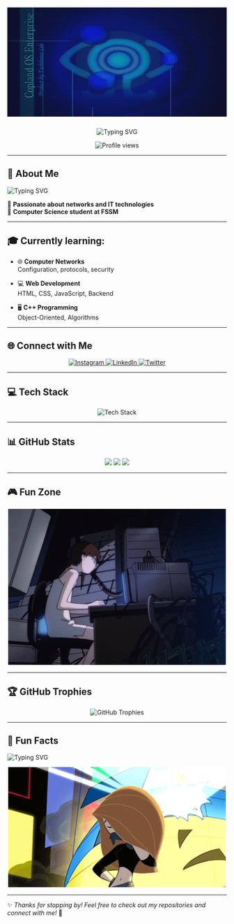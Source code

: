 <h1 align="center">
  <img src="dream over.gif" alt="Hanane Banner" width="170%" height="250px" />

</h1>

<p align="center">
  <img src="https://readme-typing-svg.herokuapp.com?font=Fira+Code&size=32&pause=1000&color=0000FF&center=true&vCenter=true&width=800&lines=Hello+%F0%9F%91%8B%2C+I'm+Hanane!;Computer+Science+Student;Always+learning+new+things!" alt="Typing SVG" />
</p>






<p align="center">
  <img src="https://komarev.com/ghpvc/?username=ItsHaname&label=Profile%20views&color=0e75b6&style=flat" alt="Profile views" />
</p>

---

## 🚀 About Me
<p>
  <img src="https://readme-typing-svg.herokuapp.com?font=Fira+Code&size=20&pause=1000&color=F7F7F7&width=800&lines=🎓+Currently+studying%3A+Database+Management%2C+Web+Development%2C+Networking%2C+and+C%2B%2B;🌱+Learning%3A+CSS+Grid%2C+Networking+Protocols%2C+Linux+System+Administration;💬+Ask+me+about%3A+Networking%2C+Software+Development%2C+Tech+Tools;📫+Reach+me+at%3A+h.aitbha8410@uca.ac.ma;⚡+Fun+fact%3A+I+get+easily+distracted...+but+that%E2%80%99s+how+I+discover+cool+new+things!" alt="Typing SVG" />
</p>


🌟 **Passionate about networks and IT technologies**  
📌 **Computer Science student at FSSM**

---

## 🎓 **Currently learning:**

- 🌐 **Computer Networks**  
   Configuration, protocols, security

- 💻 **Web Development**  
   HTML, CSS, JavaScript, Backend

- 🖥️ **C++ Programming**  
   Object-Oriented, Algorithms

---

## 🌐 Connect with Me
<p align="center">
  <a href="https://instagram.com/a_b_hanane_" target="blank">
    <img src="https://img.shields.io/badge/Instagram-%23E4405F.svg?style=for-the-badge&logo=Instagram&logoColor=white" alt="Instagram"/>
  </a>
  <a href="https://www.linkedin.com/in/your-linkedin/" target="blank">
    <img src="https://img.shields.io/badge/LinkedIn-%230077B5.svg?style=for-the-badge&logo=linkedin&logoColor=white" alt="LinkedIn"/>
  </a>
  <a href="https://twitter.com/your-twitter" target="blank">
    <img src="https://img.shields.io/badge/Twitter-%231DA1F2.svg?style=for-the-badge&logo=twitter&logoColor=white" alt="Twitter"/>
  </a>
</p>

---

## 💻 Tech Stack
<p align="center">
  <img src="https://skillicons.dev/icons?i=cpp,linux,html,css,js,git" alt="Tech Stack" />
</p>

---

## 📊 GitHub Stats
<div align="center">
  <img src="https://github-readme-stats.vercel.app/api?username=ItsHaname&show_icons=true&theme=radical" height="150" />
  <img src="https://github-readme-streak-stats.herokuapp.com/?user=ItsHaname&theme=radical" height="150" />
  <img src="https://github-readme-stats.vercel.app/api/top-langs?username=ItsHaname&layout=compact&theme=radical" height="150" />
</div>

---

## 🎮 Fun Zone
<div align="center">
  <img src="serial experiments lain GIF.gif" width="500" />
</div>

---

## 🏆 GitHub Trophies
<p align="center">
  <img src="https://github-profile-trophy.vercel.app/?username=ItsHaname&theme=dracula&margin-w=15" alt="GitHub Trophies" />
</p>

---

## 🎯 Fun Facts
<p>
  <img src="https://readme-typing-svg.herokuapp.com?font=Fira+Code&size=20&pause=1000&color=F7F7F7&width=600&lines=🔥+I+love+discovering+new+tech+and+experimenting+with+different+programming+languages;🕹️+I+enjoy+playing+retro+games+and+watching+anime+in+my+free+time;🌍+My+dream+is+to+work+in+cybersecurity+and+network+engineering!" alt="Typing SVG" />
</p>

<div align="center">
  <img src="kim possible hair flip GIF.gif" width="500" />
</div>

---

✨ *Thanks for stopping by! Feel free to check out my repositories and connect with me!* 🚀
